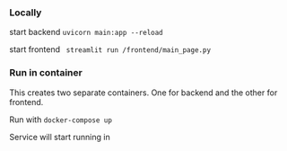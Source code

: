 ### Locally

start backend
```uvicorn main:app --reload```

start frontend
``` streamlit run /frontend/main_page.py```

### Run in container

This creates two separate containers. One for backend and the other for frontend.

Run with 
```docker-compose up```

Service will start running in [](http://172.19.0.3:8501/)


